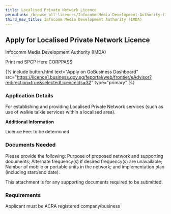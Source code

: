 ```yaml
---
title: Localised Private Network Licence
permalink: /browse-all-licences/Infocomm-Media-Development-Authority-(IMDA)/Localised-Private-Network-Licence
third_nav_title: Infocomm Media Development Authority (IMDA)
---
```


## Apply for Localised Private Network Licence

Infocomm Media Development Authority (IMDA)

Print md SPCP Here CORPPASS

{% include button.html text="Apply on GoBusiness Dashboard" src="https://licence1.business.gov.sg/feportal/web/frontier/eAdvisor?redirection=true&selectedLicenceIds=32" type="primary" %}

### Application Details

<p>For establishing and providing Localised Private Network services (such as use of walkie talkie services within a localised area).</p>

**Additional Information**

Licence Fee: to be determined

### Documents Needed

Please provide the following: Purpose of proposed network and supporting documents; Alternate frequency(s) if desired frequency(s) are unavailable; Number of mobile or portable units in the network; and implementation plan (including start/end date).

This attachment is for any supporting documents required to be submitted.

### Requirements

Applicant must be ACRA registered company/business

